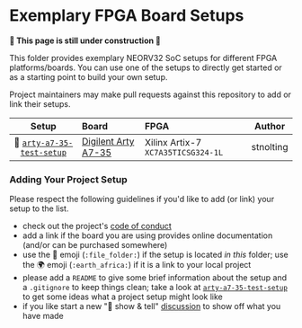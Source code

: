 # Exemplary FPGA Board Setups

**:construction: This page is still under construction :construction:**

This folder provides exemplary NEORV32 SoC setups for different FPGA platforms/boards. You can use one of the setups to directly get started
or as a starting point to build your own setup.

Project maintainers may make pull requests against this repository to add or link their setups.


| Setup | Board | FPGA  | Author |
|:-----:|:------|:------|:------:|
| :file_folder: [`arty-a7-35-test-setup`](https://github.com/stnolting/neorv32/tree/master/boards/arty-a7-35-test-setup) | [Digilent Arty A7-35](https://reference.digilentinc.com/reference/programmable-logic/arty-a7/start) | Xilinx Artix-7 `XC7A35TICSG324-1L` | stnolting |


### Adding Your Project Setup

Please respect the following guidelines if you'd like to add (or link) your setup to the list.

* check out the project's [code of conduct](https://github.com/stnolting/neorv32/tree/master/CODE_OF_CONDUCT.md)
* add a link if the board you are using provides online documentation (and/or can be purchased somewhere)
* use the :file_folder: emoji (`:file_folder:`) if the setup is located *in this* folder; use the :earth_africa: emoji (`:earth_africa:`) if it is a link to your local project
* please add a `README` to give some brief information about the setup and a `.gitignore` to keep things clean; take a look at [`arty-a7-35-test-setup`](https://github.com/stnolting/neorv32/boards/arty-a7-35-test-setup) to get some ideas what a project setup might look like
* if you like start a new ":raised_hands: show & tell" [discussion](https://github.com/stnolting/neorv32/discussions) to show off what you have made
